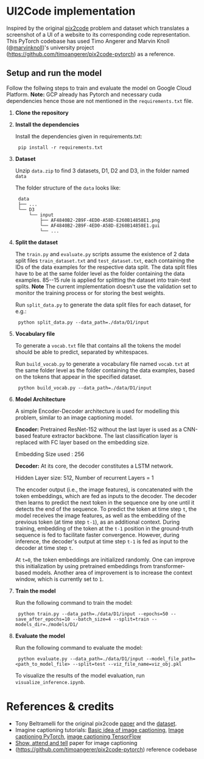 # UI2Code implementation

Inspired by the original [pix2code](https://github.com/tonybeltramelli/pix2code) problem and dataset which translates a screenshot of a UI of a website to its corresponding code representation. 
This PyTorch codebase has used Timo Angerer and Marvin Knoll (@[marvinknoll](https://github.com/marvinknoll))'s university project (https://github.com/timoangerer/pix2code-pytorch) as a reference.

## Setup and run the model
Follow the follwing steps to train and evaluate the model on Google Cloud Platform. 
**Note:** GCP already has Pytorch and necessary cuda dependencies hence those are not mentioned in the `requirements.txt` file.

1. **Clone the repository**

2. **Install the dependencies**

    Install the dependencies given in requirements.txt:

        pip install -r requirements.txt

3. **Dataset**

    Unzip `data.zip` to find 3 datasets, D1, D2 and D3, in the folder named `data`

    The folder structure of the `data` looks like:

        data
        ├── ...
        └── D3
            └── input
                ├── AF4840B2-2B9F-4ED0-A58D-E260B14858E1.png
                └── AF4840B2-2B9F-4ED0-A58D-E260B14858E1.gui
                └── ...

4. **Split the dataset**

    The `train.py` and `evaluate.py` scripts assume the existence of 2 data split files `train_dataset.txt` and `test_dataset.txt`, each containing the IDs of the data examples for the respective data split. The data split files have to be at the same folder level as the folder containing the data examples.
    85--15 rule is applied for splitting the dataset into train-test splits.
    **Note** The current implementation doesn't use the validation set to monitor the training process or for storing the best weights.

    Run `split_data.py` to generate the data split files for each dataset, for e.g.:

        python split_data.py --data_path=./data/D1/input

5. **Vocabulary file**

    To generate a `vocab.txt` file that contains all the tokens the model should be able to predict, separated by whitespaces.

    Run `build_vocab.py` to generate a vocabulary file named `vocab.txt` at the same folder level as the folder containing the data examples, based on the tokens that appear in the specified dataset.

        python build_vocab.py --data_path=./data/D1/input

6. **Model Architecture**

    A simple Encoder-Decoder architecture is used for modelling this problem, similar to an image captioning model. 
    
    **Encoder:** Pretrained ResNet-152 without the last layer is used as a CNN-based feature extractor backbone. The last classification layer is replaced with FC layer based on the embedding size.
    
    Embedding Size used : 256

    **Decoder:** At its core, the decoder constitutes a LSTM network. 
    
    Hidden Layer size: 512, Number of recurrent Layers = 1
    
    The encoder output (i.e., the image features), is concatenated with the token embeddings, which are fed as inputs to the decoder. The decoder then learns to predict the next token in the sequence one by one until it detects the end of the sequence. To predict the token at time step `t`, the model receives the image features, as well as the embedding of the previous token (at time step `t-1`), as an additional context. During training, embedding of the token at the `t-1` position in the ground-truth sequence is fed to facilitate faster convergence. However, during inference, the decoder's output at time step `t-1` is fed as input to the decoder at time step `t`.
    
    At `t=0`, the token embeddings are initialized randomly. One can improve this initialization by using pretrained embeddings from transformer-based models. Another area of improvement is to increase the context window, which is currently set to `1`.

7. **Train the model**

    Run the following command to train the model:

        python train.py --data_path=./data/D1/input --epochs=50 --save_after_epochs=10 --batch_size=4 --split=train --models_dir=./models/D1/

8. **Evaluate the model**

    Run the following command to evaluate the model:

        python evaluate.py --data_path=./data/D1/input --model_file_path=<path_to_model_file> --split=test --viz_file_name=viz_obj.pkl

    To visualize the results of the model evaluation, run `visualize_inference.ipynb`.

# References & credits

- Tony Beltramelli for the original pix2code [paper](https://arxiv.org/pdf/1705.07962.pdf) and the [dataset](https://github.com/tonybeltramelli/pix2code).
- Imagine captioning tutorials: [Basic idea of image captioning](https://machinelearningmastery.com/develop-a-deep-learning-caption-generation-model-in-python/), [Image captioning PyTorch](https://github.com/yunjey/pytorch-tutorial/tree/master/tutorials/03-advanced/image_captioning), [image captioning TensorFlow](https://blog.insightdatascience.com/automated-front-end-development-using-deep-learning-3169dd086e82)
- [Show, attend and tell](https://arxiv.org/pdf/1502.03044.pdf) paper for image captioning
- (https://github.com/timoangerer/pix2code-pytorch) reference codebase
